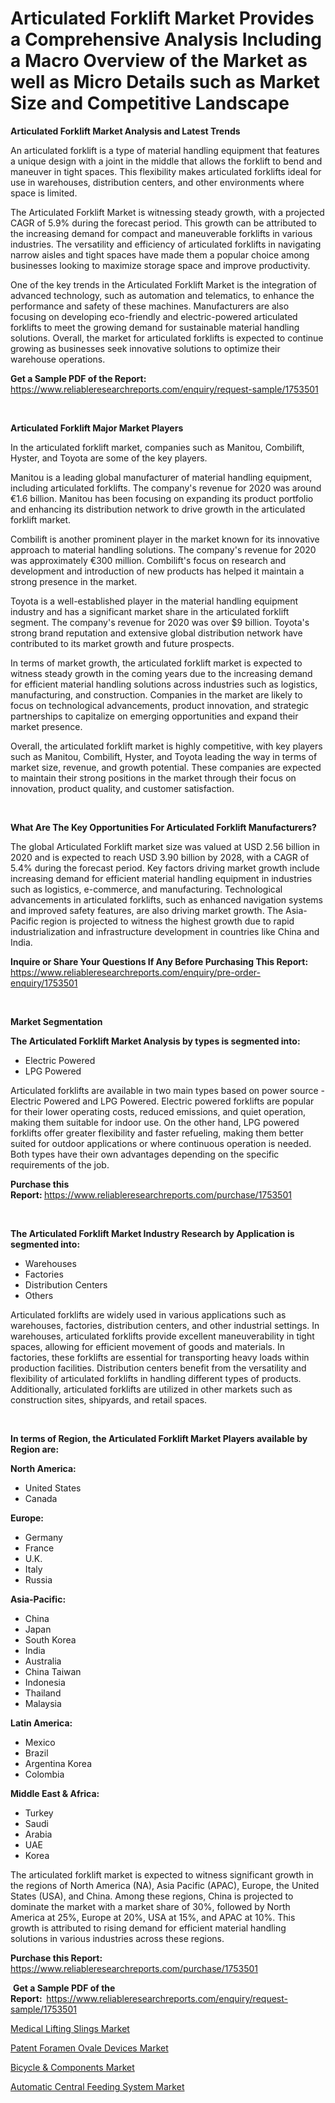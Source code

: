 <p><h1>Articulated Forklift Market Provides a Comprehensive Analysis Including a Macro Overview of the Market as well as Micro Details such as Market Size and Competitive Landscape</h1></p><p><strong>Articulated Forklift Market Analysis and Latest Trends</strong></p>
<p><p>An articulated forklift is a type of material handling equipment that features a unique design with a joint in the middle that allows the forklift to bend and maneuver in tight spaces. This flexibility makes articulated forklifts ideal for use in warehouses, distribution centers, and other environments where space is limited.</p><p>The Articulated Forklift Market is witnessing steady growth, with a projected CAGR of 5.9% during the forecast period. This growth can be attributed to the increasing demand for compact and maneuverable forklifts in various industries. The versatility and efficiency of articulated forklifts in navigating narrow aisles and tight spaces have made them a popular choice among businesses looking to maximize storage space and improve productivity.</p><p>One of the key trends in the Articulated Forklift Market is the integration of advanced technology, such as automation and telematics, to enhance the performance and safety of these machines. Manufacturers are also focusing on developing eco-friendly and electric-powered articulated forklifts to meet the growing demand for sustainable material handling solutions. Overall, the market for articulated forklifts is expected to continue growing as businesses seek innovative solutions to optimize their warehouse operations.</p></p>
<p><strong>Get a Sample PDF of the Report:&nbsp;</strong> <a href="https://www.reliableresearchreports.com/enquiry/request-sample/1753501">https://www.reliableresearchreports.com/enquiry/request-sample/1753501</a></p>
<p>&nbsp;</p>
<p><strong>Articulated Forklift Major Market Players</strong></p>
<p><p>In the articulated forklift market, companies such as Manitou, Combilift, Hyster, and Toyota are some of the key players. </p><p>Manitou is a leading global manufacturer of material handling equipment, including articulated forklifts. The company's revenue for 2020 was around €1.6 billion. Manitou has been focusing on expanding its product portfolio and enhancing its distribution network to drive growth in the articulated forklift market.</p><p>Combilift is another prominent player in the market known for its innovative approach to material handling solutions. The company's revenue for 2020 was approximately €300 million. Combilift's focus on research and development and introduction of new products has helped it maintain a strong presence in the market.</p><p>Toyota is a well-established player in the material handling equipment industry and has a significant market share in the articulated forklift segment. The company's revenue for 2020 was over $9 billion. Toyota's strong brand reputation and extensive global distribution network have contributed to its market growth and future prospects.</p><p>In terms of market growth, the articulated forklift market is expected to witness steady growth in the coming years due to the increasing demand for efficient material handling solutions across industries such as logistics, manufacturing, and construction. Companies in the market are likely to focus on technological advancements, product innovation, and strategic partnerships to capitalize on emerging opportunities and expand their market presence.</p><p>Overall, the articulated forklift market is highly competitive, with key players such as Manitou, Combilift, Hyster, and Toyota leading the way in terms of market size, revenue, and growth potential. These companies are expected to maintain their strong positions in the market through their focus on innovation, product quality, and customer satisfaction.</p></p>
<p>&nbsp;</p>
<p><strong>What Are The Key Opportunities For Articulated Forklift Manufacturers?</strong></p>
<p><p>The global Articulated Forklift market size was valued at USD 2.56 billion in 2020 and is expected to reach USD 3.90 billion by 2028, with a CAGR of 5.4% during the forecast period. Key factors driving market growth include increasing demand for efficient material handling equipment in industries such as logistics, e-commerce, and manufacturing. Technological advancements in articulated forklifts, such as enhanced navigation systems and improved safety features, are also driving market growth. The Asia-Pacific region is projected to witness the highest growth due to rapid industrialization and infrastructure development in countries like China and India.</p></p>
<p><strong>Inquire or Share Your Questions If Any Before Purchasing This Report:</strong> <a href="https://www.reliableresearchreports.com/enquiry/pre-order-enquiry/1753501">https://www.reliableresearchreports.com/enquiry/pre-order-enquiry/1753501</a></p>
<p>&nbsp;</p>
<p><strong>Market Segmentation</strong></p>
<p><strong>The Articulated Forklift Market Analysis by types is segmented into:</strong></p>
<p><ul><li>Electric Powered</li><li>LPG Powered</li></ul></p>
<p><p>Articulated forklifts are available in two main types based on power source - Electric Powered and LPG Powered. Electric powered forklifts are popular for their lower operating costs, reduced emissions, and quiet operation, making them suitable for indoor use. On the other hand, LPG powered forklifts offer greater flexibility and faster refueling, making them better suited for outdoor applications or where continuous operation is needed. Both types have their own advantages depending on the specific requirements of the job.</p></p>
<p><strong>Purchase this Report:&nbsp;</strong><a href="https://www.reliableresearchreports.com/purchase/1753501">https://www.reliableresearchreports.com/purchase/1753501</a></p>
<p>&nbsp;</p>
<p><strong>The Articulated Forklift Market Industry Research by Application is segmented into:</strong></p>
<p><ul><li>Warehouses</li><li>Factories</li><li>Distribution Centers</li><li>Others</li></ul></p>
<p><p>Articulated forklifts are widely used in various applications such as warehouses, factories, distribution centers, and other industrial settings. In warehouses, articulated forklifts provide excellent maneuverability in tight spaces, allowing for efficient movement of goods and materials. In factories, these forklifts are essential for transporting heavy loads within production facilities. Distribution centers benefit from the versatility and flexibility of articulated forklifts in handling different types of products. Additionally, articulated forklifts are utilized in other markets such as construction sites, shipyards, and retail spaces.</p></p>
<p>&nbsp;</p>
<p><strong>In terms of Region, the Articulated Forklift Market Players available by Region are:</strong></p>
<p>
    <p> <strong> North America: </strong>
        <ul>
            <li>United States</li>
            <li>Canada</li>
        </ul>
        </p> 
    <p> <strong> Europe: </strong>
        <ul>
            <li>Germany</li>
            <li>France</li>
            <li>U.K.</li>
            <li>Italy</li>
            <li>Russia</li>
        </ul>
        </p> 
    <p> <strong> Asia-Pacific: </strong>
        <ul>
            <li>China</li>
            <li>Japan</li>
            <li>South Korea</li>
            <li>India</li>
            <li>Australia</li>
            <li>China Taiwan</li>
            <li>Indonesia</li>
            <li>Thailand</li>
            <li>Malaysia</li>
        </ul>
        </p> 
    <p> <strong> Latin America: </strong>
        <ul>
            <li>Mexico</li>
            <li>Brazil</li>
            <li>Argentina Korea</li>
            <li>Colombia</li>
        </ul>
        </p> 
    <p> <strong> Middle East & Africa: </strong>
        <ul>
            <li>Turkey</li>
            <li>Saudi</li>
            <li>Arabia</li>
            <li>UAE</li>
            <li>Korea</li>
        </ul>
    </p>
    </p>
<p><p>The articulated forklift market is expected to witness significant growth in the regions of North America (NA), Asia Pacific (APAC), Europe, the United States (USA), and China. Among these regions, China is projected to dominate the market with a market share of 30%, followed by North America at 25%, Europe at 20%, USA at 15%, and APAC at 10%. This growth is attributed to rising demand for efficient material handling solutions in various industries across these regions.</p></p>
<p><strong>Purchase this Report: </strong><a href="https://www.reliableresearchreports.com/purchase/1753501">https://www.reliableresearchreports.com/purchase/1753501</a></p>
<p>&nbsp;<strong>Get a Sample PDF of the Report:&nbsp;&nbsp;</strong><a href="https://www.reliableresearchreports.com/enquiry/request-sample/1753501">https://www.reliableresearchreports.com/enquiry/request-sample/1753501</a></p>
<p><strong></strong></p>
<p><p><a href="https://view.publitas.com/reportprime-1/medical-lifting-slings-market-research-report-provides-critical-insights-that-can-help-shape-business-development-and-investment-strategies/">Medical Lifting Slings Market</a></p><p><a href="https://view.publitas.com/reportprime-1/patent-foramen-ovale-devices-market-with-the-goal-of-estimating-the-market-size-and-future-growth-potential-of-various-market-segments-based-on-component-applications-end-user-and-region/">Patent Foramen Ovale Devices Market</a></p><p><a href="https://view.publitas.com/reportprime-1/bicycle-components-market-with-the-goal-of-estimating-the-market-size-and-future-growth-potential-of-various-market-segments-based-on-component-applications-end-user-and-region/">Bicycle & Components Market</a></p><p><a href="https://butternut-bug-553.notion.site/Decoding-the-Automatic-Central-Feeding-System-Market-A-Deep-Dive-into-the-Latest-Market-Trends-Mar-c6e8c4d401144dc89c47ec187aa978a9">Automatic Central Feeding System Market</a></p></p>